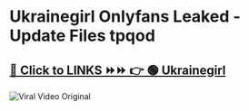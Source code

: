 
 # Ukrainegirl Onlyfans Leaked - Update Files tpqod

## <h2><a href="https://clipsfans.com/Ukrainegirl&ref=git">🔗 Click to LINKS ⏩⏩ 👉 🟢 Ukrainegirl </a></h2>

<a href="https://clipsfans.com/Ukrainegirl&ref=git" rel="nofollow" data-target="animated-image.originalLink"><img src="https://i.ibb.co.com/xMMVF88/686577567.gif" alt="Viral Video Original" style="max-width: 100%; display: inline-block;" data-target="animated-image.originalImage"></a>

